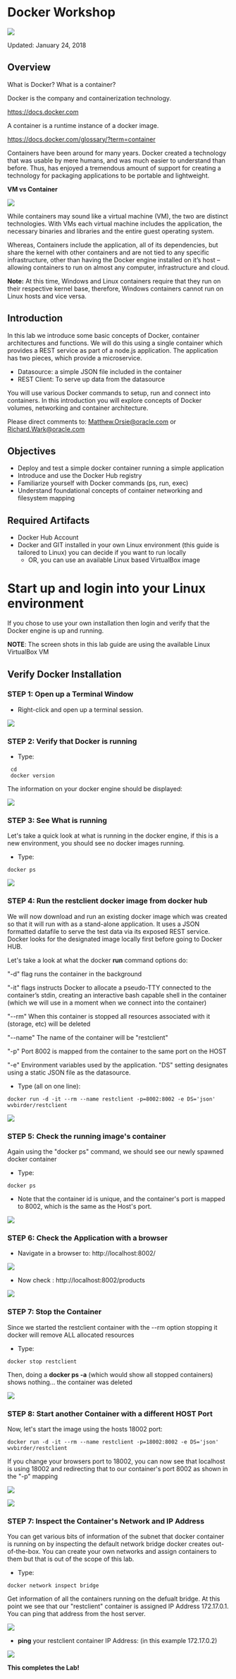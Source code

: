 
# Docker Workshop

![](images/100Mac/Title100.png) 

Updated: January 24, 2018

## Overview

What is Docker? What is a container?

Docker is the company and containerization technology.

https://docs.docker.com

A container is a runtime instance of a docker image.

https://docs.docker.com/glossary/?term=container

Containers have been around for many years. Docker created a technology that was usable by mere humans, and was much easier to understand than before. Thus, has enjoyed a tremendous amount of support for creating a technology for packaging applications to be portable and lightweight.

**VM vs Container**

![](images/100Linux/Picture025-1.png)

While containers may sound like a virtual machine (VM), the two are distinct technologies. With VMs each virtual machine includes the application, the necessary binaries and libraries and the entire guest operating system.

Whereas, Containers include the application, all of its dependencies, but share the kernel with other containers and are not tied to any specific infrastructure, other than having the Docker engine installed on it’s host – allowing containers to run on almost any computer, infrastructure and cloud.

**Note:** At this time, Windows and Linux containers require that they run on their respective kernel base, therefore, Windows containers cannot run on Linux hosts and vice versa.

## Introduction
In this lab we introduce some basic concepts of Docker, container architectures and functions.  We will do this using a single container which provides a REST service as part of a node.js application.  The application has two pieces, which provide a microservice.

- Datasource: a simple JSON file included in the container
- REST Client: To serve up data from the datasource

You will use various Docker commands to setup, run and connect into containers. In this introduction you will explore concepts of Docker volumes, networking and container architecture.

Please direct comments to: Matthew.Orsie@oracle.com or Richard.Wark@oracle.com

## Objectives

- Deploy and test a simple docker container running a simple application
- Introduce and use the Docker Hub registry
- Familiarize yourself with Docker commands (ps, run, exec)
- Understand foundational concepts of container networking and filesystem mapping


## Required Artifacts

- Docker Hub Account
- Docker and GIT installed in your own Linux environment (this guide is tailored to Linux) you can decide if you want to run locally
    - OR, you can use an available Linux based VirtualBox image

# Start up and login into your Linux environment

If you chose to use your own installation then login and verify that the Docker engine is up and running. 

**NOTE**: The screen shots in this lab guide are using the available Linux VirtualBox VM

## Verify Docker Installation

### **STEP 1**: Open up a Terminal Window

- Right-click and open up a terminal session.

![](images/100Linux/Picture050-1.png)

### **STEP 2**: Verify that Docker is running

- Type:
```
 cd
 docker version
```

The information on your docker engine should be displayed:

![](images/100Linux/Picture100-2.png)

### **STEP 3**: See What is running

Let's take a quick look at what is running in the docker engine, if this is a new environment, you should see no docker images running.

- Type:
```
docker ps
```

![](images/100Linux/Picture100-3.png)

### **STEP 4**: Run the restclient docker image from docker hub

We will now download and run an existing docker image which was created so that it will run with as a stand-alone application.  It uses a JSON formatted datafile to serve the test data via its exposed REST service. Docker looks for the designated image locally first before going to Docker HUB.

Let's take a look at what the docker **run** command options do:
 
  "-d" flag runs the container in the background

  "-it" flags instructs Docker to allocate a pseudo-TTY connected to the
    container’s stdin, creating an interactive bash capable shell in the container (which we will use in a moment when we connect into the container)

  "--rm" When this container is stopped all resources associated with it (storage, etc) will be deleted

  "--name" The name of the container will be "restclient"

  "-p" Port 8002 is mapped from the container to the same port on the HOST

  "-e" Environment variables used by the application. "DS" setting designates using a static JSON file as the  datasource.

- Type (all on one line):
``` 
docker run -d -it --rm --name restclient -p=8002:8002 -e DS='json' wvbirder/restclient
```

![](images/100Linux/Picture100-4.png)

### **STEP 5**: Check the running image's container

Again using the "docker ps" command, we should see our newly spawned docker container

- Type:
```
docker ps
```

- Note that the container id is unique, and the container's port is mapped to 8002, which is the same as the Host's port.

![](images/100Linux/Picture100-5.png)

### **STEP 6**: Check the Application with a browser

- Navigate in a browser to: http://localhost:8002/

![](images/100Linux/Picture100-6.png)

- Now check :  http://localhost:8002/products

![](images/100Linux/Picture100-7.png)

### **STEP 7**: Stop the Container

Since we started the restclient container with the --rm option stopping it docker will remove ALL allocated resources

- Type:
```
docker stop restclient
```

Then, doing a **docker ps -a** (which would show all stopped containers) shows nothing... the container was deleted

![](images/100Linux/Picture100-7.4.png)

### **STEP 8**: Start another Container with a different HOST Port

Now, let's start the image using the hosts 18002 port:

```
docker run -d -it --rm --name restclient -p=18002:8002 -e DS='json' wvbirder/restclient
```

If you change your browsers port to 18002, you can now see that localhost is using 18002 and redirecting that to our container's port 8002 as shown in the "-p" mapping

![](images/100Linux/Picture100-8.png)

![](images/100Linux/Picture100-9.png)

### **STEP 7**: Inspect the Container's Network and IP Address

You can get various bits of information of the subnet that docker container is running on by inspecting the default network bridge docker creates out-of-the-box. You can create your own networks and assign containers to them but that is out of the scope of this lab. 

 - Type:
 ```
docker network inspect bridge
```

Get information of all the containers running on the defualt bridge. At this point we see that our "restclient" container is assigned IP Address 172.17.0.1. You can ping that address from the host server.

![](images/100Linux/Picture100-10.png)

- **ping** your restclient container IP Address: (in this example 172.17.0.2)

![](images/100Linux/Picture100-11.png)

**This completes the Lab!**
